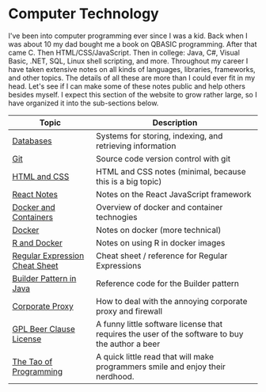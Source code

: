 # Computer Technology

I've been into computer programming ever since I was a kid.  Back when I was about 10 my dad bought me a book on QBASIC programming.  After that came C.  Then HTML/CSS/JavaScript.  Then in college: Java, C#, Visual Basic, .NET, SQL, Linux shell scripting, and more.  Throughout my career I have taken extensive notes on all kinds of languages, libraries, frameworks, and other topics.  The details of all these are more than I could ever fit in my head.  Let's see if I can make some of these notes public and help others besides myself.  I expect this section of the website to grow rather large, so I have organized it into the sub-sections below.

| Topic | Description |
|-------|-------------|
| [Databases](databases.md) | Systems for storing, indexing, and retrieving information |
| [Git](git.md) | Source code version control with git |
| [HTML and CSS](html-css.md) | HTML and CSS notes (minimal, because this is a big topic) |
| [React Notes](react.md) | Notes on the React JavaScript framework |
| [Docker and Containers](docker-and-containers.md) | Overview of docker and container technogies |
| [Docker](docker.md) | Notes on docker (more technical) |
| [R and Docker](r-and-docker.md) | Notes on using R in docker images |
| [Regular Expression Cheat Sheet](regular-expressions.md) | Cheat sheet / reference for Regular Expressions |
| [Builder Pattern in Java](builder-pattern-java.md) | Reference code for the Builder pattern |
| [Corporate Proxy](proxy-firewall.md) | How to deal with the annoying corporate proxy and firewall |
| [GPL Beer Clause License](gpl-beer-clause-license.md) | A funny little software license that requires the user of the software to buy the author a beer |
| [The Tao of Programming](tao-of-programming.md) | A quick little read that will make programmers smile and enjoy their nerdhood. |
